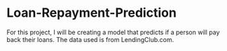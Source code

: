 # Loan-Repayment-Prediction
For this project, I will be creating a model that predicts if a person will pay back their loans. The data used is from LendingClub.com.
